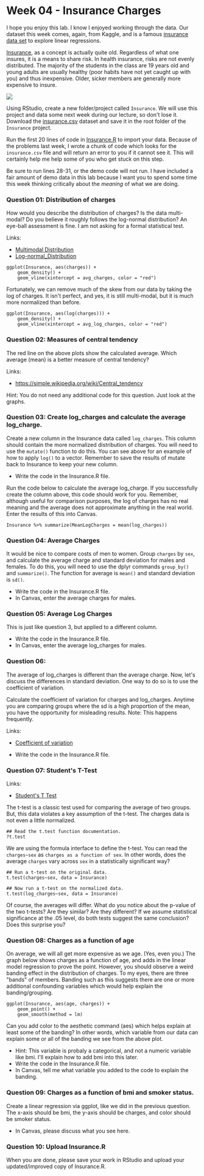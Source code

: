 # Week 04 - Insurance Charges

I hope you enjoy this lab. I know I enjoyed working through the
data. Our dataset this week comes, again, from Kaggle, and is a famous
[insurance data set](https://www.kaggle.com/mirichoi0218/insurance) to
explore linear regressions.

[Insurance](https://en.wikipedia.org/wiki/History_of_insurance), as a
concept is actually quite old. Regardless of what one insures, it is a
means to share risk. In health insurance, risks are not evenly
distributed. The majority of the students in the class are 19 years
old and young adults are usually healthy (poor habits have not yet
caught up with you) and thus inexpensive. Older, sicker members are
generally more expensive to insure.

![](https://imgs.xkcd.com/comics/insurance.png)

Using RStudio, create a new folder/project called `Insurance`. We will
use this project and data some next week during our lecture, so don't
lose it. Download the <a
href="https://raw.githubusercontent.com/intro-to-data/Data/master/insurance.csv"
download>insurance.csv</a> dataset and save it in the root folder of
the `Insurance` project.

Run the first 20 lines of code in <a
href="https://raw.githubusercontent.com/intro-to-data/Labs/master/Week%2004/Insurance.R"
download>Insurance.R</a> to import your data. Because of the problems
last week, I wrote a chunk of code which looks for the `insurance.csv`
file and will return an error to you if it cannot see it. This will
certainly help me help some of you who get stuck on this step.

Be sure to run lines 28-31, or the demo code will not run. I
have included a fair amount of demo data in this lab because I want
you to spend some time this week thinking critically about the
_meaning_ of what we are doing.

### Question 01: Distribution of charges

How would you describe the distribution of charges?  Is the data
multi-modal? Do you believe it roughly follows the log-normal
distribution? An eye-ball assessment is fine. I am not asking for a
formal statistical test.

Links:
- [Multimodal Distribution](https://en.wikipedia.org/wiki/Multimodal_distribution)
- [Log-normal_Distribution](https://en.wikipedia.org/wiki/Log-normal_distribution)

``` 
ggplot(Insurance, aes(charges)) +
    geom_density() +
    geom_vline(xintercept = avg_charges, color = "red")
```

Fortunately, we can remove much of the skew from our data by taking
the log of charges. It isn't perfect, and yes, it is still
multi-modal, but it is much more normalized than before.

```
ggplot(Insurance, aes(log(charges))) +
    geom_density() +
    geom_vline(xintercept = avg_log_charges, color = "red")
```

### Question 02: Measures of central tendency

The red line on the above plots show the calculated average. Which
average (mean) is a better measure of central tendency?

Links:
- https://simple.wikipedia.org/wiki/Central_tendency

Hint: You do not need any additional code for this question. Just look
at the graphs.

### Question 03: Create log_charges and calculate the average log_charge.

Create a new column in the Insurance data called `log_charges`. This
column should contain the more normalized distribution of charges.
You will need to use the `mutate()` function to do this. You can see
above for an example of how to apply `log()` to a vector. Remember to
save the results of mutate back to Insurance to keep your new column.

- Write the code in the Insurance.R file.

Run the code below to calculate the average log_charge. If you successfully
create the column above, this code should work for you. Remember,
although useful for comparison purposes, the log of charges has no
real meaning and the average does not approximate anything in the real
world. Enter the results of this into Canvas.

```
Insurance %>% summarize(MeanLogCharges = mean(log_charges))
```

### Question 04: Average Charges

It would be nice to compare costs of men to women. Group `charges` by
`sex`, and calculate the average charge and standard deviation for males
and females. To do this, you will need to use the dplyr commands
`group_by()` and `summarize()`. The function for average is `mean()` and
standard deviation is `sd()`.

- Write the code in the Insurance.R file.
- In Canvas, enter the average charges for males.

### Question 05: Average Log Charges

This is just like question 3, but applied to a different column.

- Write the code in the Insurance.R file.
- In Canvas, enter the average log_charges for males.


### Question 06:

The average of log_charges is different than the average charge. Now,
let's discuss the differences in standard deviation. One way to do so
is to use the coefficient of variation.

Calculate the coefficient of variation for charges and log_charges.
Anytime you are comparing groups where the sd is a high proportion of
the mean, you have the opportunity for misleading results.  Note: This
happens frequently.

Links:
- [Coefficient of variation](https://en.wikipedia.org/wiki/Coefficient_of_variation)


- Write the code in the Insurance.R file.


### Question 07: Student's T-Test

Links:

- [Student's T Test](https://en.wikipedia.org/wiki/Student%27s_t-test)

The t-test is a classic test used for comparing the average of
two groups. But, this data violates a key assumption of the
t-test. The charges data is not even a little normalized.


```
## Read the t.test function documentation.
?t.test 
```

We are using the formula interface to define the t-test. You can read
the `charges~sex` as `charges as a function of sex`. In other words,
does the average `charges` vary across `sex` in a statistically
significant way?

```
## Run a t-test on the original data.
t.test(charges~sex, data = Insurance)
```

```
## Now run a t-test on the normalized data.
t.test(log_charges~sex, data = Insurance)
```

Of course, the averages will differ. What do you notice about the
p-value of the two t-tests? Are they similar? Are they different? If
we assume statistical significance at the .05 level, do both tests
suggest the same conclusion? Does this surprise you?


### Question 08: Charges as a function of age

On average, we will all get more expensive as we age. (Yes, even you.)
The graph below shows charges as a function of age, and adds in the
linear model regression to prove the point. However, you should
observe a weird banding effect in the distribution of charges. To my
eyes, there are three "bands" of members. Banding such as this
suggests there are one or more additional confounding variables which
would help explain the banding/grouping.

```
ggplot(Insurance, aes(age, charges)) +
    geom_point() +
    geom_smooth(method = lm)
```

Can you add color to the aesthetic command (aes) which helps explain
at least some of the banding? In other words, which variable from our
data can explain some or all of the banding we see from the above
plot.

- Hint: This variable is probaly a categorical, and not a numeric
  variable like bmi. I'll explain how to add bmi into this later.
- Write the code in the Insurance.R file.
- In Canvas, tell me what variable you added to the code to explain
  the banding.

### Question 09: Charges as a function of bmi and smoker status.

Create a linear regression via ggplot, like we did in the previous
question. The x-axis should be bmi, the y-axis should be charges, and
color should be smoker status.


- In Canvas, please discuss what you see here.

### Question 10: Upload Insurance.R

When you are done, please save your work in RStudio and upload your
updated/improved copy of Insurance.R.
